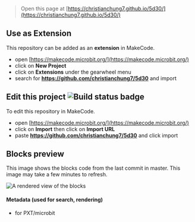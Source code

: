 
> Open this page at [https://christianchung7.github.io/5d30/](https://christianchung7.github.io/5d30/)

## Use as Extension

This repository can be added as an **extension** in MakeCode.

* open [https://makecode.microbit.org/](https://makecode.microbit.org/)
* click on **New Project**
* click on **Extensions** under the gearwheel menu
* search for **https://github.com/christianchung7/5d30** and import

## Edit this project ![Build status badge](https://github.com/christianchung7/5d30/workflows/MakeCode/badge.svg)

To edit this repository in MakeCode.

* open [https://makecode.microbit.org/](https://makecode.microbit.org/)
* click on **Import** then click on **Import URL**
* paste **https://github.com/christianchung7/5d30** and click import

## Blocks preview

This image shows the blocks code from the last commit in master.
This image may take a few minutes to refresh.

![A rendered view of the blocks](https://github.com/christianchung7/5d30/raw/master/.github/makecode/blocks.png)

#### Metadata (used for search, rendering)

* for PXT/microbit
<script src="https://makecode.com/gh-pages-embed.js"></script><script>makeCodeRender("{{ site.makecode.home_url }}", "{{ site.github.owner_name }}/{{ site.github.repository_name }}");</script>
